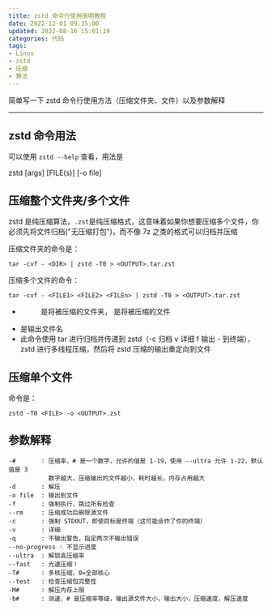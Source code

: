 ```yaml
---
title: zstd 命令行使用简明教程
date: 2022-12-01 09:35:00
updated: 2022-08-16 15:01:19
categories: 代码
tags:
- Linux
- zstd
- 压缩
- 算法
---
```

简单写一下 zstd 命令行使用方法（压缩文件夹、文件）以及参数解释  

---
## zstd 命令用法
可以使用 ``zstd --help`` 查看，用法是  
  
zstd \[args\] \[FILE(s)\] \[-o file\]  

## 压缩整个文件夹/多个文件
zstd 是纯压缩算法，``.zst``是纯压缩格式，这意味着如果你想要压缩多个文件，你必须先将文件归档("无压缩打包")，而不像 7z 之类的格式可以归档并压缩  

压缩文件夹的命令是：  
```
tar -cvf - <DIR> | zstd -T0 > <OUTPUT>.tar.zst  
```

压缩多个文件的命令：
```
tar -cvf - <FILE1> <FILE2> <FILEn> | zstd -T0 > <OUTPUT>.tar.zst  
```

- <DIR> 是将被压缩的文件夹，<FILE*> 是将被压缩的文件    
- <OUTPUT> 是输出文件名  
- 此命令使用 tar 进行归档并传递到 zstd（-c 归档 v 详细 f 输出 - 到终端），zstd 进行多线程压缩，然后将 zstd 压缩的输出重定向到文件  


## 压缩单个文件
命令是：  

```
zstd -T0 <FILE> -o <OUTPUT>.zst
```

## 参数解释
```
-#       : 压缩率，# 是一个数字，允许的值是 1-19，使用 --ultra 允许 1-22，默认值是 3
           数字越大，压缩输出的文件越小，耗时越长，内存占用越大
-d       : 解压
-o file  : 输出到文件
-f       : 强制执行，跳过所有检查
--rm     : 压缩成功后删除源文件
-c       : 强制 STDOUT，即使目标是终端（这可能会炸了你的终端）
-v       : 详细
-q       : 不输出警告，指定两次不输出错误
--no-progress : 不显示进度
--ultra  : 解锁高压缩率
--fast   : 光速压缩！
-T#      : 多核压缩，0=全部核心
--test   : 检查压缩包完整性
-M#      : 解压内存上限
-b#      : 测速，# 是压缩率等级，输出源文件大小，输出大小，压缩速度，解压速度
```

